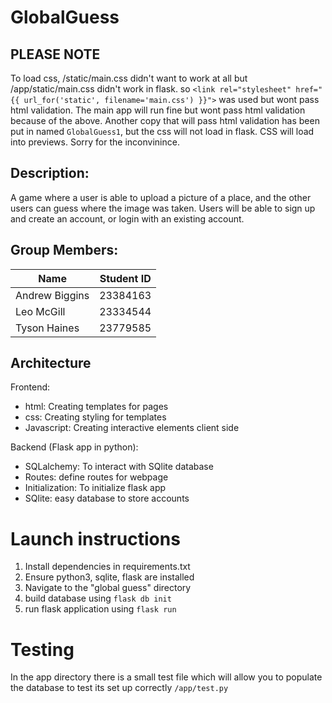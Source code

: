 # GlobalGuess

## PLEASE NOTE
To load css, /static/main.css didn't want to work at all but /app/static/main.css didn't work in flask.
so  ```<link rel="stylesheet" href="{{ url_for('static', filename='main.css') }}">``` was used but wont pass html validation. 
The main app will run fine but wont pass html validation because of the above. Another copy that will pass html validation has been put in named ```GlobalGuess1```, but the css will not load in flask. CSS will load into previews. Sorry for the inconvinince.


## Description:
A game where a user is able to upload a picture of a place, and the other users can guess where the image was taken. Users will be able to sign up and create an account, or login with an existing account.


## Group Members:
| Name           | Student ID |
|----------------|------------|
| Andrew Biggins | 23384163   |
| Leo McGill     | 23334544   |
| Tyson Haines   | 23779585   |

## Architecture
Frontend:
- html: Creating templates for pages
- css: Creating styling for templates
- Javascript: Creating interactive elements client side

Backend (Flask app in python):
- SQLalchemy: To interact with SQlite database
- Routes: define routes for webpage
- Initialization: To initialize flask app
- SQlite: easy database to store accounts


# Launch instructions
1. Install dependencies in requirements.txt
2. Ensure python3, sqlite, flask are installed
3. Navigate to the "global guess" directory
4. build database using ```flask db init```
5. run flask application using ```flask run```

# Testing
In the app directory there is a small test file which will allow you to populate the database to test its set up correctly
```/app/test.py```


